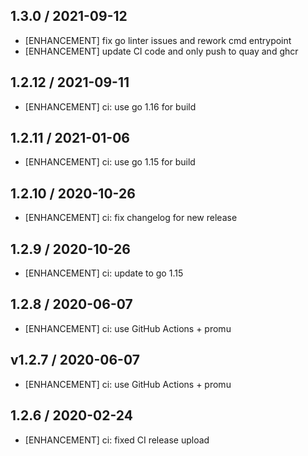## 1.3.0 / 2021-09-12

* [ENHANCEMENT] fix go linter issues and rework cmd entrypoint
* [ENHANCEMENT] update CI code and only push to quay and ghcr

## 1.2.12 / 2021-09-11

* [ENHANCEMENT] ci: use go 1.16 for build

## 1.2.11 / 2021-01-06

* [ENHANCEMENT] ci: use go 1.15 for build

## 1.2.10 / 2020-10-26

* [ENHANCEMENT] ci: fix changelog for new release

## 1.2.9 / 2020-10-26

* [ENHANCEMENT] ci: update to go 1.15

## 1.2.8 / 2020-06-07

* [ENHANCEMENT] ci: use GitHub Actions + promu

## v1.2.7 / 2020-06-07

* [ENHANCEMENT] ci: use GitHub Actions + promu

## 1.2.6 / 2020-02-24

* [ENHANCEMENT] ci: fixed CI release upload
